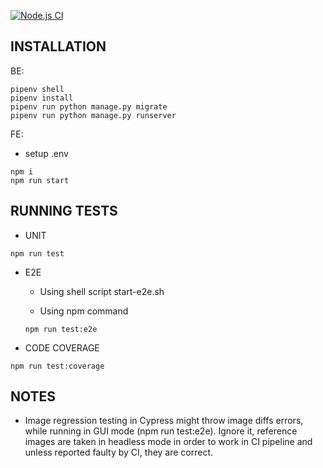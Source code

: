 [![Node.js CI](https://github.com/Dandy24/employee-manager/actions/workflows/node.js.yml/badge.svg)](https://github.com/Dandy24/employee-manager/actions/workflows/node.js.yml)

## INSTALLATION

BE:
```
pipenv shell
pipenv install
pipenv run python manage.py migrate
pipenv run python manage.py runserver
```


FE:
 - setup .env
```
npm i
npm run start
```

## RUNNING TESTS

 - UNIT
```
npm run test
```
 - E2E
   - Using shell script start-e2e.sh
    
   - Using npm command
    ```
    npm run test:e2e
    ```
   
 - CODE COVERAGE
```
npm run test:coverage
```

## NOTES
- Image regression testing in Cypress might throw image diffs errors, while running in GUI mode (npm run test:e2e).
Ignore it, reference images are taken in headless mode in order to work in CI pipeline and unless reported faulty by CI, they are correct.